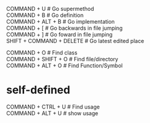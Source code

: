 COMMAND + U                     # Go supermethod  
COMMAND + B                     # Go definition  
COMMAND + ALT + B               # Go implementation  
COMMAND + [                     # Go backwards in file jumping  
COMMAND + ]                     # Go foward in file jumping  
SHIFT + COMMAND + DELETE        # Go latest edited place  

COMMAND + O                     # Find class  
COMMAND + SHIFT + O             # Find file/directory  
COMMAND + ALT + O               # Find Function/Symbol  

# self-defined
COMMAND + CTRL + U              # Find usage  
COMMAND + ALT + U               # show usage  
